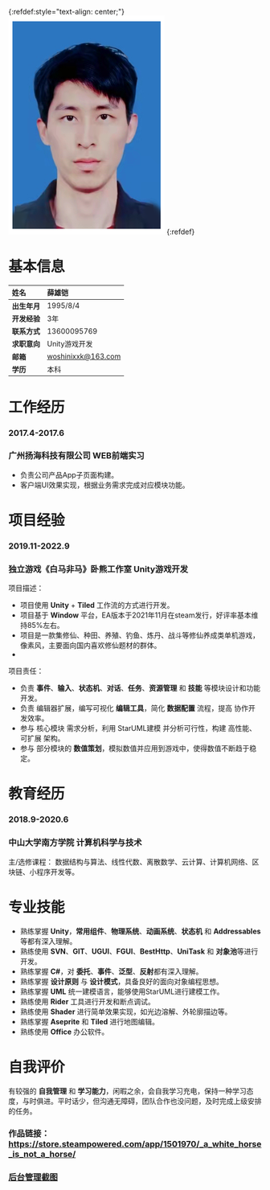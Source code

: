 {:refdef:style="text-align: center;"}
![Image](portrait_311x453.png)
{:refdef}

# 基本信息

| 姓名        	|薛雄铠   |
| :------------   | :------------  |
| **出生年月**     | 1995/8/4   |
| **开发经验**     | 3年  |
| **联系方式**         |    13600095769    |
| **求职意向**         |    Unity游戏开发   |
| **邮箱**         |    woshinixxk@163.com |
| **学历**         |    本科    |


# 工作经历

### 2017.4-2017.6
### 广州扬海科技有限公司 WEB前端实习

* 负责公司产品App子页面构建。
* 客户端UI效果实现，根据业务需求完成对应模块功能。

# 项目经验

### 2019.11-2022.9
### 独立游戏《白马非马》卧熊工作室 Unity游戏开发

项目描述：

* 项目使用 **Unity** + **Tiled** 工作流的方式进行开发。
* 项目基于 **Window** 平台，EA版本于2021年11月在steam发行，好评率基本维持85%左右。
* 项目是一款集修仙、种田、养殖、钓鱼、炼丹、战斗等修仙养成类单机游戏，像素风，主要面向国内喜欢修仙题材的群体。
* 

项目责任：

* 负责 **事件**、**输入**、**状态机**、**对话**、**任务**、**资源管理** 和 **技能** 等模块设计和功能开发。
* 负责 编辑器扩展，编写可视化 **编辑工具**，简化 **数据配置** 流程，提高 协作开发效率。
* 参与 核心模块 需求分析，利用 StarUML建模 并分析可行性，构建 高性能、可扩展 架构。
* 参与 部分模块的 **数值策划**，模拟数值并应用到游戏中，使得数值不断趋于稳定。

# 教育经历

### 2018.9-2020.6 
### 中山大学南方学院 计算机科学与技术
主/选修课程：
数据结构与算法、线性代数、离散数学、云计算、计算机网络、区块链、小程序开发等。

# 专业技能

* 熟练掌握 **Unity**，**常用组件**、**物理系统**、**动画系统**、**状态机** 和 **Addressables** 等都有深入理解。
* 熟练使用 **SVN**、**GIT**、**UGUI**、**FGUI**、**BestHttp**、**UniTask** 和 **对象池**等进行开发。
* 熟练掌握 **C#**，对 **委托**、**事件**、**泛型**、**反射**都有深入理解。
* 熟练掌握 **设计原则** 与 **设计模式**，具备良好的面向对象编程思想。
* 熟练掌握 **UML** 统一建模语言，能够使用StarUML进行建模工作。
* 熟练使用 **Rider** 工具进行开发和断点调试。
* 熟练使用 **Shader** 进行简单效果实现，如光边溶解、外轮廓描边等。
* 熟练掌握 **Aseprite** 和 **Tiled** 进行地图编辑。
* 熟练使用 **Office** 办公软件。

# 自我评价

有较强的 **自我管理** 和 **学习能力**，闲暇之余，会自我学习充电，保持一种学习态度，与时俱进。平时话少，但沟通无障碍，团队合作也没问题，及时完成上级安排的任务。

### 作品链接：<https://store.steampowered.com/app/1501970/_a_white_horse_is_not_a_horse/>
### [后台管理截图](control.jpg)
